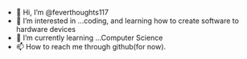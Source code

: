 - 👋 Hi, I’m @feverthoughts117
- 👀 I’m interested in ...coding, and learning how to create software to hardware devices
- 🌱 I’m currently learning ...Computer Science
- 📫 How to reach me through github(for now).

<!---
feverthoughts117/feverthoughts117 is a ✨ special ✨ repository because its `README.md` (this file) appears on your GitHub profile.
You can click the Preview link to take a look at your changes.
--->

